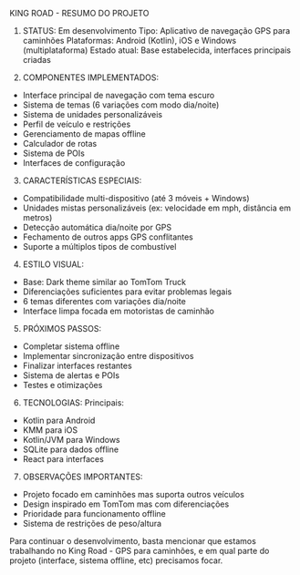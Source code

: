 KING ROAD - RESUMO DO PROJETO

1. STATUS: Em desenvolvimento
Tipo: Aplicativo de navegação GPS para caminhões
Plataformas: Android (Kotlin), iOS e Windows (multiplataforma)
Estado atual: Base estabelecida, interfaces principais criadas

2. COMPONENTES IMPLEMENTADOS:
- Interface principal de navegação com tema escuro
- Sistema de temas (6 variações com modo dia/noite)
- Sistema de unidades personalizáveis 
- Perfil de veículo e restrições
- Gerenciamento de mapas offline
- Calculador de rotas
- Sistema de POIs
- Interfaces de configuração

3. CARACTERÍSTICAS ESPECIAIS:
- Compatibilidade multi-dispositivo (até 3 móveis + Windows)
- Unidades mistas personalizáveis (ex: velocidade em mph, distância em metros)
- Detecção automática dia/noite por GPS
- Fechamento de outros apps GPS conflitantes
- Suporte a múltiplos tipos de combustível

4. ESTILO VISUAL:
- Base: Dark theme similar ao TomTom Truck
- Diferenciações suficientes para evitar problemas legais
- 6 temas diferentes com variações dia/noite
- Interface limpa focada em motoristas de caminhão

5. PRÓXIMOS PASSOS:
- Completar sistema offline
- Implementar sincronização entre dispositivos
- Finalizar interfaces restantes
- Sistema de alertas e POIs
- Testes e otimizações

6. TECNOLOGIAS:
Principais:
- Kotlin para Android
- KMM para iOS
- Kotlin/JVM para Windows
- SQLite para dados offline
- React para interfaces

7. OBSERVAÇÕES IMPORTANTES:
- Projeto focado em caminhões mas suporta outros veículos
- Design inspirado em TomTom mas com diferenciações
- Prioridade para funcionamento offline
- Sistema de restrições de peso/altura

Para continuar o desenvolvimento, basta mencionar que estamos trabalhando no King Road - GPS para caminhões, e em qual parte do projeto (interface, sistema offline, etc) precisamos focar.
